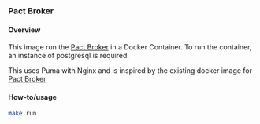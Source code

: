 ### Pact Broker

#### Overview
This image run the [Pact Broker](https://github.com/bethesque/pact_broker) in a Docker Container.
To run the container, an instance of postgresql is required.

This uses Puma with Nginx and is inspired by the existing docker image for [Pact Broker](https://github.com/DiUS/pact_broker-docker)

#### How-to/usage
```bash
make run
```
